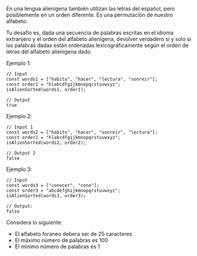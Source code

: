 En una lengua alienígena también utilizan las letras del español, pero posiblemente en un orden diferente. Es una permutación de nuestro alfabeto.

Tu desafío es, dada una secuencia de palabras escritas en el idioma extranjero y el orden del alfabeto alienígena, devolver verdadero si y solo si las palabras dadas están ordenadas lexicográficamente según el orden de letras del alfabeto alienígena dado.

Ejemplo 1:

```
// Input
const words1 = ["habito", "hacer", "lectura", "sonreir"];
const order1 = "hlabcdfgijkmnopqrstuvwxyz";
isAlienSorted(words1, order1);

// Output
true
```

Ejemplo 2:

```
// Input 1
const words2 = ["habito", "hacer", "sonreir", "lectura"];
const order2 = "hlabcdfgijkmnopqrstuvwxyz";
isAlienSorted(words2, order2);

// Output 2
false
```

Ejemplo 3:

```
// Input
const words3 = ["conocer", "cono"];
const order3 = "abcdefghijkmnopqrstuvwxyz";
isAlienSorted(words3, order3);

// Output:
false
```

Considera lo siguiente:
- El alfabeto foraneo debera ser de 25 caracteres
- El máximo número de palabras es 100
- El mínimo número de palabras es 1
